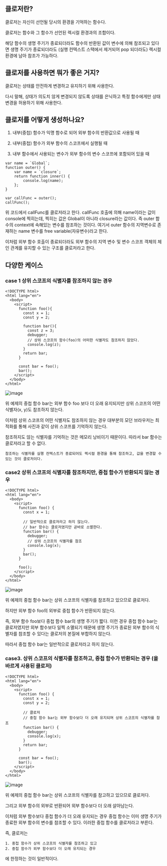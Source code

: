 ## 클로저란?
클로저는 자신이 선언될 당시의 환경을 기억하는 함수다.  

클로저는 함수와 그 함수가 선언된 렉시컬 환경과의 조합이다.  

해당 함수의 생명 주기가 종료되더라도 함수의 반환된 값이 변수에 의해 참조되고 있다면 생명 주기가 종료되더라도 (실행 컨텍스트 스택에서 제거되어 pop 되더라도) 렉시컬 환경에 남아 참조가 가능하다.


## 클로저를 사용하면 뭐가 좋은 거지?
클로저는 상태를 안전하게 변경하고 유지하기 위해 사용한다.

다시 말해, 상태가 의도치 않게 변경되지 않도록 상태를 은닉하고 특정 함수에게만 상태 변경을 허용하기 위해 사용한다.


## 클로저를 어떻게 생성하나요?
1. 내부(중첩) 함수가 익명 함수로 되어 외부 함수의 반환값으로 사용될 때

2. 내부(중첩) 함수가 외부 함수의 스코프에서 실행될 때

3. 내부 함수에서 사용되는 변수가 외부 함수의 변수 스코프에 포함되어 있을 때

```
var name = `Global`; 
function outer() { 
    var name = `closure`; 
    return function inner() { 
    	console.log(name); 
    }; 
} 

var callFunc = outer(); 
callFunc();
```
위 코드에서 callFunc를 클로저라고 한다. callFunc 호출에 의해 name이라는 값이 console에 찍히는데, 찍히는 값은 Global이 아니라 closure라는 값이다. 즉 outer 함수의 context에 속해있는 변수를 참조하는 것이다. 여기서 outer 함수의 지역변수로 존재하는 name 변수를 free variable(자유변수)라고 한다.

이처럼 외부 함수 호출이 종료되더라도 외부 함수의 지역 변수 및 변수 스코프 객체의 체인 관계를 유지할 수 있는 구조를 클로저라고 한다.

## 다양한 케이스

### case 1 상위 스코프의 식별자를 참조하지 않는 경우
```
<!DOCTYPE html>
<html lang="en">
  <body>
    <script>
      function foo(){
        const x = 1;
        const y = 2;

        function bar(){
          const z = 3;
          debugger;
          // 상위 스코프의 함수(foo)의 어떠한 식별자도 참조하지 않았다.
          console.log(z);
        }
        return bar;
      }
      
      const bar = foo();
      bar();
    </script>
  </body>
</html>
```
![image](https://github.com/user-attachments/assets/29c9db43-1c2d-4e93-97a6-b6ecc099f7e2)

위 예제의 중첩 함수 bar는 외부 함수 foo 보다 더 오래 유지되지만 상위 스코프의 어떤 식별자(x, y)도 참조하지 않는다.

이처럼 상위 스코프의 어떤 식별자도 참조하지 않는 경우 대부분의 모던 브라우저는 최적화를 통해 사진과 같이 상위 스코프를 기억하지 않는다. 

참조하지도 않는 식별자를 기억하는 것은 메모리 낭비이기 때문이다. 따라서 bar 함수는 클로저라고 할 수 없다.

```참조하는 식별자를 실행 컨텍스트가 종료되어도 렉시컬 환경을 통해 참조하고, 값을 변경할 수 있는 것이 클로저이다.```


### case2 상위 스코프의 식별자를 참조하지만, 중첩 함수가 반환되지 않는 경우

```
<!DOCTYPE html>
<html lang="en">
  <body>
    <script>
      function foo() {
        const x = 1;

        // 일반적으로 클로저라고 하지 않는다.
        // bar 함수는 클로저였지만 곧바로 소멸한다.
        function bar() {
          debugger;
          // 상위 스코프의 식별자를 참조
          console.log(x);
        }
        bar();
      }

      foo();
    </script>
  </body>
</html>
```
![image](https://github.com/user-attachments/assets/7f27856d-3c8d-4690-990a-62c67a4c3560)

위 예제의 중첩 함수 bar는 상위 스코프의 식별자를 참조하고 있으므로 클로저다.

하지만 외부 함수 foo의 외부로 중첩 함수가 반환되지 않는다.

즉, 외부 함수 foo보다 중첩 함수 bar의 생명 주기가 짧다. 이런 경우 중첩 함수 bar는 클로저였지만 외부 함수보다 일찍 소멸되기 때문에 생명 주기가 종료된 외부 함수의 식별자를 참조할 수 있다는 클로저의 본질에 부합하지 않는다.

 

따라서 중첩 함수 bar는 일반적으로 클로저라고 하지 않는다.


### case3. 상위 스코프의 식별자를 참조하고, 중첩 함수가 반환되는 경우 (올바르게 사용된 클로저)
```
<!DOCTYPE html>
<html lang="en">
  <body>
    <script>
      function foo() {
        const x = 1;
        const y = 2;

        // 클로저
        // 중첩 함수 bar는 외부 함수보다 더 오래 유지되며 상위 스코프의 식별자를 참조
        function bar() {
          debugger;
          console.log(x);
        }
        return bar;
      }

      const bar = foo();
      bar();
    </script>
  </body>
</html>
```
![image](https://github.com/user-attachments/assets/36b4a04f-1f42-4da7-9400-94caedfad850)

위 예제의 중첩 함수 bar는 상위 스코프의 식별자를 참고하고 있으므로 클로저다.

그리고 외부 함수의 외부로 반환되어 외부 함수보다 더 오래 살아남는다.

이처럼 외부 함수보다 중첩 함수가 더 오래 유지되는 경우 중첩 함수는 이미 생명 주기가 종료한 외부 함수의 변수를 참조할 수 있다. 이러한 중첩 함수를 클로저라고 부른다.

즉, 클로저는
```
1. 중첩 함수가 상위 스코프의 식별자를 참조하고 있고
2. 중첩 함수가 외부 함수보다 더 오래 유지되는 경우
```
에 한정하는 것이 일반적이다.

 

